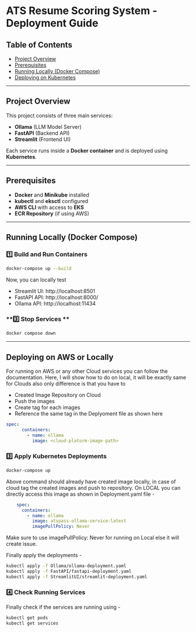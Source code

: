 # ATS Resume Scoring System - Deployment Guide

## Table of Contents
- [Project Overview](#project-overview)
- [Prerequisites](#prerequisites)
- [Running Locally (Docker Compose)](#running-locally-docker-compose)
- [Deploying on Kubernetes](#deploying-on-aws-or-locally)

---

## Project Overview  
This project consists of three main services:  
- **Ollama** (LLM Model Server)  
- **FastAPI** (Backend API)  
- **Streamlit** (Frontend UI)  

Each service runs inside a **Docker container** and is deployed using **Kubernetes**.

---

## Prerequisites  
- **Docker** and **Minikube** installed  
- **kubectl** and **eksctl** configured  
- **AWS CLI** with access to **EKS**  
- **ECR Repository** (if using AWS)

---

## Running Locally (Docker Compose)  

### **1️⃣ Build and Run Containers**  
```sh
docker-compose up --build
```
Now, you can locally test 
 - Streamlit UI: http://localhost:8501
 - FastAPI API: http://localhost:8000/
 - Ollama API: http://localhost:11434

### **3️⃣ Stop Services **
```sh
docker compose down
```
---

## Deploying on AWS or Locally
For running on AWS or any other Cloud services you can follow the documentation. Here, I will show how to do on local, it will be exactly same for Clouds also only difference is that you have to 
 - Created Image Repository on Cloud
 - Push the images
 - Create tag for each images
 - Reference the same tag in the Deplyoment file as shown here
```yaml
spec:
      containers:
        - name: ollama
          image: <cloud-platorm-image-path>
```

### **3️⃣ Apply Kubernetes Deployments**
```sh
docker-compose up
```
Above command should already have created image locally, in case of cloud tag the created images and push to repository. 
On LOCAL you can directly access this image as shown in Deployment.yaml file -
```yaml
    spec:
      containers:
        - name: ollama
          image: atspass-ollama-service:latest
          imagePullPolicy: Never
```
Make sure to use imagePullPolicy: Never for running on Local else it will create issue.

Finally apply the deployments - 
```sh
kubectl apply -f Ollama/ollama-deployment.yaml
kubectl apply -f FastAPI/fastapi-deployment.yaml
kubectl apply -f StreamlitUI/streamlit-deployment.yaml
```
### **4️⃣ Check Running Services**
Finally check if the services are running using -
```sh
kubectl get pods
kubectl get services
```
